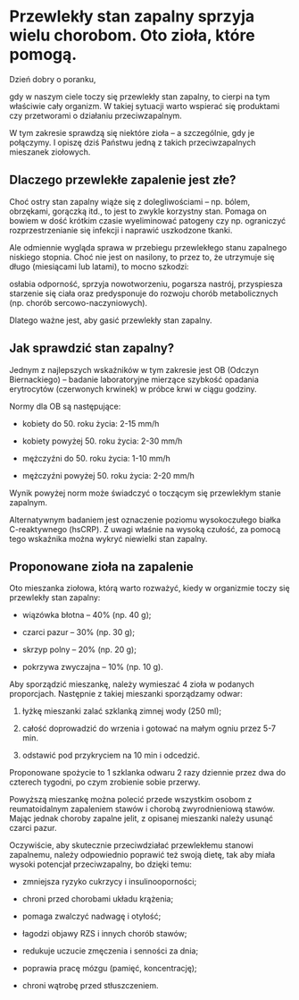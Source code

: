 # Przewlekły stan zapalny sprzyja wielu chorobom. Oto zioła, które pomogą.

Dzień dobry o poranku,

gdy w naszym ciele toczy się przewlekły stan zapalny, to cierpi na tym właściwie cały organizm. W takiej sytuacji warto wspierać się produktami czy przetworami o działaniu przeciwzapalnym.

W tym zakresie sprawdzą się niektóre zioła – a szczególnie, gdy je połączymy. I opiszę dziś Państwu jedną z takich przeciwzapalnych mieszanek ziołowych.

## Dlaczego przewlekłe zapalenie jest złe?

Choć ostry stan zapalny wiąże się z dolegliwościami – np. bólem, obrzękami, gorączką itd., to jest to zwykle korzystny stan. Pomaga on bowiem w dość krótkim czasie wyeliminować patogeny czy np. ograniczyć rozprzestrzenianie się infekcji i naprawić uszkodzone tkanki.

Ale odmiennie wygląda sprawa w przebiegu przewlekłego stanu zapalnego niskiego stopnia. Choć nie jest on nasilony, to przez to, że utrzymuje się długo (miesiącami lub latami), to mocno szkodzi:

osłabia odporność, sprzyja nowotworzeniu, pogarsza nastrój, przyspiesza starzenie się ciała oraz predysponuje do rozwoju chorób metabolicznych (np. chorób sercowo-naczyniowych).

Dlatego ważne jest, aby gasić przewlekły stan zapalny.

## Jak sprawdzić stan zapalny?

Jednym z najlepszych wskaźników w tym zakresie jest OB (Odczyn Biernackiego) – badanie laboratoryjne mierzące szybkość opadania erytrocytów (czerwonych krwinek) w próbce krwi w ciągu godziny.

Normy dla OB są następujące:

- kobiety do 50. roku życia: 2-15 mm/h

- kobiety powyżej 50. roku życia: 2-30 mm/h

- mężczyźni do 50. roku życia: 1-10 mm/h

- mężczyźni powyżej 50. roku życia: 2-20 mm/h

Wynik powyżej norm może świadczyć o toczącym się przewlekłym stanie zapalnym.

Alternatywnym badaniem jest oznaczenie poziomu wysokoczułego białka C-reaktywnego (hsCRP). Z uwagi właśnie na wysoką czułość, za pomocą tego wskaźnika można wykryć niewielki stan zapalny.

## Proponowane zioła na zapalenie

Oto mieszanka ziołowa, którą warto rozważyć, kiedy w organizmie toczy się przewlekły stan zapalny:

- wiązówka błotna – 40% (np. 40 g);

- czarci pazur – 30% (np. 30 g);

- skrzyp polny – 20% (np. 20 g);

- pokrzywa zwyczajna – 10% (np. 10 g).

Aby sporządzić mieszankę, należy wymieszać 4 zioła w podanych proporcjach. Następnie z takiej mieszanki sporządzamy odwar:

1. łyżkę mieszanki zalać szklanką zimnej wody (250 ml);

2. całość doprowadzić do wrzenia i gotować na małym ogniu przez 5-7 min.

3. odstawić pod przykryciem na 10 min i odcedzić.

Proponowane spożycie to 1 szklanka odwaru 2 razy dziennie przez dwa do czterech tygodni, po czym zrobienie sobie przerwy.

Powyższą mieszankę można polecić przede wszystkim osobom z reumatoidalnym zapaleniem stawów i chorobą zwyrodnieniową stawów. Mając jednak choroby zapalne jelit, z opisanej mieszanki należy usunąć czarci pazur.

Oczywiście, aby skutecznie przeciwdziałać przewlekłemu stanowi zapalnemu, należy odpowiednio poprawić też swoją dietę, tak aby miała wysoki potencjał przeciwzapalny, bo dzięki temu:

- zmniejsza ryzyko cukrzycy i insulinooporności;

- chroni przed chorobami układu krążenia;

- pomaga zwalczyć nadwagę i otyłość;

- łagodzi objawy RZS i innych chorób stawów;

- redukuje uczucie zmęczenia i senności za dnia;

- poprawia pracę mózgu (pamięć, koncentrację);

- chroni wątrobę przed stłuszczeniem.